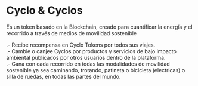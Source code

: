 # Cyclo & Cyclos
Es un token basado en la Blockchain, creado para cuantificar la energía y el recorrido a través de medios de movilidad sostenible

.- Recibe recompensa en Cyclo Tokens por todos sus viajes.</br>
.- Cambie o canjee Cyclos por productos y servicios de bajo impacto ambiental publicados por otros usuarios dentro de la plataforma. </br>
.- Gana con cada recorrido en todas las modalidades de movilidad sostenible ya sea caminando, trotando, patineta o bicicleta (electricas) o silla de ruedas, en todas las partes del mundo.</br>

